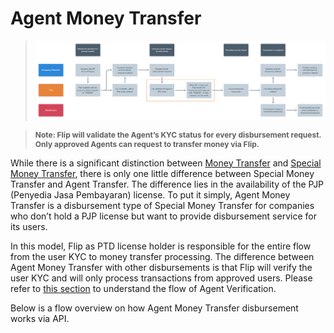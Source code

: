 <div></div>

# Agent Money Transfer

<blockquote>
  <a class="spotlight" href="../../images/product-flows/agent-money-transfer.png" data-autofit="false">
    <img src="../../images/product-flows/agent-money-transfer.png" alt="Agent Money Transfer Flowchart">
  </a>
</blockquote>

<blockquote>
  <p style="font-size: 12px; font-weight: 700;">
    Note: Flip will validate the Agent’s KYC status for every disbursement request. Only approved Agents can request to transfer money via Flip.
  </p>
</blockquote>

While there is a significant distinction between [Money Transfer](#money-transfer) and [Special Money Transfer](#special-money-transfer), there is only one little difference between Special Money Transfer and Agent Transfer. The difference lies in the availability of the PJP (Penyedia Jasa Pembayaran) license. To put it simply, Agent Money Transfer is a disbursement type of Special Money Transfer for companies who don’t hold a PJP license but want to provide disbursement service for its users.

In this model, Flip as PTD license holder is responsible for the entire flow from the user KYC to money transfer processing. The difference between Agent Money Transfer with other disbursements is that Flip will verify the user KYC and will only process transactions from approved users. Please refer to [this section](#agent-verification) to understand the flow of Agent Verification.

Below is a flow overview on how Agent Money Transfer disbursement works via API.
